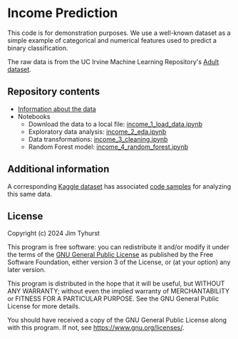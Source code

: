 # Income Prediction

This code is for demonstration purposes. We use a well-known dataset as a simple example of categorical and numerical features used to predict a binary classification.

The raw data is from the UC Irvine Machine Learning Repository's [Adult dataset](https://archive.ics.uci.edu/dataset/2/adult).

## Repository contents
- [Information about the data](./data/README.md)
- Notebooks
    - Download the data to a local file: [income_1_load_data.ipynb](./notebooks/income_1_load_data.ipynb)
    - Exploratory data analysis: [income_2_eda.ipynb](./notebooks/income_2_eda.ipynb)
    - Data transformations: [income_3_cleaning.ipynb](./notebooks/income_3_cleaning.ipynb)
    - Random Forest model: [income_4_random_forest.ipynb](./notebooks/income_4_random_forest.ipynb)

## Additional information
A corresponding [Kaggle dataset](https://www.kaggle.com/datasets/uciml/adult-census-income/code) has associated [code samples](https://www.kaggle.com/datasets/uciml/adult-census-income/code) for analyzing this same data.

## License
Copyright (c) 2024 Jim Tyhurst

This program is free software: you can redistribute it and/or modify
it under the terms of the
[GNU General Public License](https://www.gnu.org/licenses/)
as published by the Free Software Foundation, either version 3 of the License,
or (at your option) any later version.

This program is distributed in the hope that it will be useful,
but WITHOUT ANY WARRANTY; without even the implied warranty of
MERCHANTABILITY or FITNESS FOR A PARTICULAR PURPOSE.  See the
GNU General Public License for more details.

You should have received a copy of the GNU General Public License
along with this program.  If not, see <https://www.gnu.org/licenses/>.
